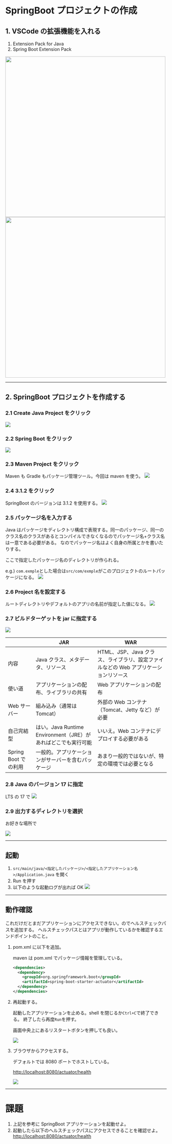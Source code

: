 # SpringBoot プロジェクトの作成

## 1. VSCode の拡張機能を入れる

1. Extension Pack for Java
2. Spring Boot Extension Pack

<img src="./images/ExtensionPackforJava.png" width=500> <img src="./images/SpringBootExtensionPack.png" width=500>

---

## 2. SpringBoot プロジェクトを作成する

### 2.1 Create Java Project をクリック

![](./images/1.png)

### 2.2 Spring Boot をクリック

![](./images/2.png)

### 2.3 Maven Project をクリック

Maven も Gradle もパッケージ管理ツール。今回は maven を使う。
![](./images/3.png)

### 2.4 3.1.2 をクリック

SpringBoot のバージョンは 3.1.2 を使用する。
![](./images/4.png)

### 2.5 パッケージ名を入力する

Java はパッケージをディレクトリ構成で表現する。同一のパッケージ、同一のクラス名のクラスがあるとコンパイルできなくなるのでパッケージ名+クラス名は一意である必要がある。
なのでパッケージ名はよく自身の所属とかを書いたりする。

ここで指定したパッケージ名のディレクトリが作られる。

e.g.) `com.exmple`とした場合は`src/com/exmple`がこのプロジェクトのルートパッケージになる。
![](./images/5.png)

### 2.6 Project 名を設定する

ルートディレクトリやデフォルトのアプリの名前が指定した値になる。
![](./images/6.png)

### 2.7 ビルドターゲットを jar に指定する

![](./images/7.png)

|                      | JAR                                                           | WAR                                                                                 |
| -------------------- | ------------------------------------------------------------- | ----------------------------------------------------------------------------------- |
| 内容                 | Java クラス、メタデータ、リソース                             | HTML、JSP、Java クラス、ライブラリ、設定ファイルなどの Web アプリケーションリソース |
| 使い道               | アプリケーションの配布、ライブラリの共有                      | Web アプリケーションの配布                                                          |
| Web サーバー         | 組み込み（通常は Tomcat）                                     | 外部の Web コンテナ（Tomcat、Jetty など）が必要                                     |
| 自己完結型           | はい。Java Runtime Environment（JRE）があればどこでも実行可能 | いいえ。Web コンテナにデプロイする必要がある                                        |
| Spring Boot での利用 | 一般的。アプリケーションがサーバーを含むパッケージ            | あまり一般的ではないが、特定の環境では必要となる                                    |

### 2.8 Java のバージョン 17 に指定

LTS の 17 で
![](./images/8.png)

### 2.9 出力するディレクトリを選択

お好きな場所で

![](./images/9.png)

---

## 起動

1. `src/main/java/<指定したパッケージ>/<指定したアプリケーション名>/Application.java` を開く
2. Run を押す
3. 以下のような起動ログが出れば OK
   ![](./images/firstRun.png)

---

## 動作確認

これだけだとまだアプリケーションにアクセスできない。のでヘルスチェックパスを追加する。
ヘルスチェックパスとはアプリが動作しているかを確認するエンドポイントのこと。

1. pom.xml に以下を追加。

   maven は pom.xml でパッケージ情報を管理している。

   ```xml
   <dependencies>
     <dependency>
       <groupId>org.springframework.boot</groupId>
       <artifactId>spring-boot-starter-actuator</artifactId>
     </dependency>
   </dependencies>
   ```

2. 再起動する。

   起動したアプリケーションを止める。shell を閉じるか`Ctrl+C`で終了できる。
   終了したら再度`Run`を押す。

   画面中央上にあるリスタートボタンを押しても良い。

   ![](./images/secondRun.png)

3. ブラウザからアクセスする。

   デフォルトでは 8080 ポートでホストしている。

   [http://localhost:8080/actuator/health](http://localhost:8080/actuator/health)

   ![](./images/health.png)

---

# 課題

1. 上記を参考に SpringBoot アプリケーションを起動せよ。
1. 起動したら以下のヘルスチェックパスにアクセスできることを確認せよ。
   [http://localhost:8080/actuator/health](http://localhost:8080/actuator/health)
